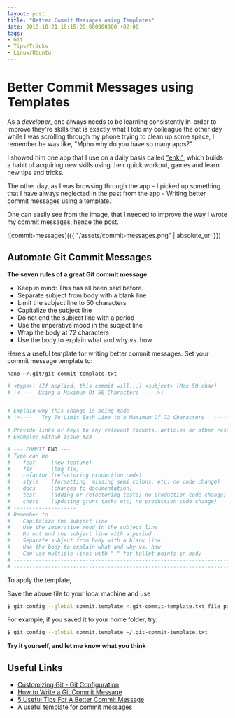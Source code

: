 ```yaml
---
layout: post
title: "Better Commit Messages using Templates"
date: 2018-10-21 10:15:20.000000000 +02:00
tags:
- Git
- Tips/Tricks
- Linux/Ubuntu
---
```


# Better Commit Messages using Templates

As a *developer*, one always needs to be learning consistently in-order to improve they're skills that is exactly what I told my colleague the other day while I was scrolling through my phone trying to clean up some space, I remember he was like, "Mpho why do you have so many apps?"

I showed him one app that I use on a daily basis called ["enki"](https://enki.com/), which builds a habit of acquiring new skills using their quick workout, games and learn new tips and tricks.

The other day, as I was browsing through the app - I picked up something that I have always neglected in the past from the app - Writing better commit messages using a template.

One can easily see from the image, that I needed to improve the way I wrote my commit messages, hence the post.


![commit-messages]({{ "/assets/commit-messages.png" | absolute_url }})

## Automate Git Commit Messages

**The seven rules of a great Git commit message**

- Keep in mind: This has all been said before.
- Separate subject from body with a blank line
- Limit the subject line to 50 characters
- Capitalize the subject line
- Do not end the subject line with a period
- Use the imperative mood in the subject line
- Wrap the body at 72 characters
- Use the body to explain what and why vs. how

Here’s a useful template for writing better commit messages. Set your commit message template to:
```
nano ~/.git/git-commit-template.txt
```

```bash
# <type>: (If applied, this commit will...) <subject> (Max 50 char)
# |<----  Using a Maximum Of 50 Characters  ---->|


# Explain why this change is being made
# |<----   Try To Limit Each Line to a Maximum Of 72 Characters   ---->|

# Provide links or keys to any relevant tickets, articles or other resources
# Example: Github issue #23

# --- COMMIT END ---
# Type can be
#    feat     (new feature)
#    fix      (bug fix)
#    refactor (refactoring production code)
#    style    (formatting, missing semi colons, etc; no code change)
#    docs     (changes to documentation)
#    test     (adding or refactoring tests; no production code change)
#    chore    (updating grunt tasks etc; no production code change)
# --------------------
# Remember to
#    Capitalize the subject line
#    Use the imperative mood in the subject line
#    Do not end the subject line with a period
#    Separate subject from body with a blank line
#    Use the body to explain what and why vs. how
#    Can use multiple lines with "-" for bullet points in body
# ------------------------------------------------------------------------
# ------------------------------------------------------------------------

```

To apply the template,

Save the above file to your local machine and use
```bash
$ git config --global commit.template <.git-commit-template.txt file path>
```

For example, if you saved it to your home folder, try:
```bash
$ git config --global commit.template ~/.git-commit-template.txt
```


**Try it yourself, and let me know what you think**

## Useful Links

- [Customizing Git - Git Configuration](https://www.git-scm.com/book/en/v2/Customizing-Git-Git-Configuration)
- [How to Write a Git Commit Message](https://chris.beams.io/posts/git-commit/)
- [5 Useful Tips For A Better Commit Message](https://robots.thoughtbot.com/5-useful-tips-for-a-better-commit-message)
- [A useful template for commit messages](https://codeinthehole.com/tips/a-useful-template-for-commit-messages/)
